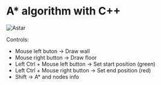 # A* algorithm with C++
![Astar](https://github.com/user-attachments/assets/5a79ba06-9913-4df0-9fca-b3753c13e786)

Controls:
- Mouse left buton -> Draw wall
- Mouse right button -> Draw floor
- Left Ctrl + Mouse left button -> Set start position (green)
- Left Ctrl + Mouse right button -> Set end position (red)
- Shift -> A* and nodes info
